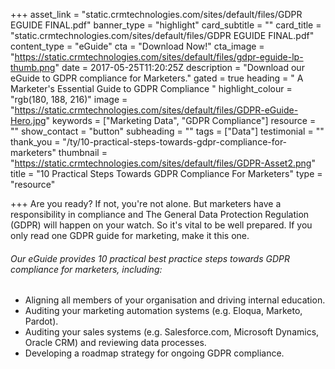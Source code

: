 +++
asset_link = "static.crmtechnologies.com/sites/default/files/GDPR EGUIDE FINAL.pdf"
banner_type = "highlight"
card_subtitle = ""
card_title = "static.crmtechnologies.com/sites/default/files/GDPR EGUIDE FINAL.pdf"
content_type = "eGuide"
cta = "Download Now!"
cta_image = "https://static.crmtechnologies.com/sites/default/files/gdpr-eguide-lp-thumb.png"
date = 2017-05-25T11:20:25Z
description = "Download our eGuide to GDPR compliance for Marketers."
gated = true
heading = " A Marketer's Essential  Guide to GDPR Compliance "
highlight_colour = "rgb(180, 188, 216)"
image = "https://static.crmtechnologies.com/sites/default/files/GDPR-eGuide-Hero.jpg"
keywords = ["Marketing Data", "GDPR Compliance"]
resource = ""
show_contact = "button"
subheading = ""
tags = ["Data"]
testimonial = ""
thank_you = "/ty/10-practical-steps-towards-gdpr-compliance-for-marketers"
thumbnail = "https://static.crmtechnologies.com/sites/default/files/GDPR-Asset2.png"
title = "10 Practical Steps Towards GDPR Compliance For Marketers"
type = "resource"

+++
Are you ready? If not, you're not alone. But marketers have a responsibility in compliance and The General Data Protection Regulation (GDPR) will happen on your watch. So it's vital to be well prepared. If you only read one GDPR guide for marketing, make it this one.

###### Our eGuide provides 10 practical best practice steps towards GDPR compliance for marketers, including:

* Aligning all members of your organisation and driving internal education.
* Auditing your marketing automation systems (e.g. Eloqua, Marketo, Pardot).
* Auditing your sales systems (e.g. Salesforce.com, Microsoft Dynamics, Oracle CRM) and reviewing data processes.
* Developing a roadmap strategy for ongoing GDPR compliance.
